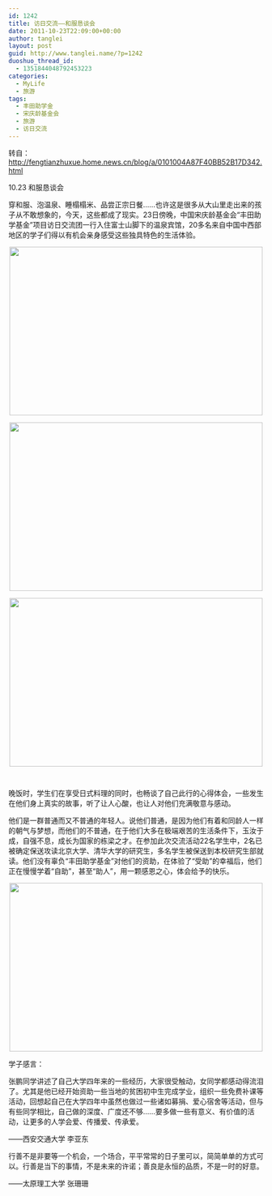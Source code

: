 ```yaml
---
id: 1242
title: 访日交流——和服恳谈会
date: 2011-10-23T22:09:00+00:00
author: tanglei
layout: post
guid: http://www.tanglei.name/?p=1242
duoshuo_thread_id:
  - 1351844048792453223
categories:
  - MyLife
  - 旅游
tags:
  - 丰田助学金
  - 宋庆龄基金会
  - 旅游
  - 访日交流
---
```

转自：http://fengtianzhuxue.home.news.cn/blog/a/0101004A87F40BB52B17D342.html

10.23 和服恳谈会
  
穿和服、泡温泉、睡榻榻米、品尝正宗日餐……也许这是很多从大山里走出来的孩子从不敢想象的，今天，这些都成了现实。23日傍晚，中国宋庆龄基金会“丰田助学基金”项目访日交流团一行入住富士山脚下的温泉宾馆，20多名来自中国中西部地区的学子们得以有机会亲身感受这些独具特色的生活体验。

<p style="text-indent: 0px;" align="center">
  <a href="http://misc.home.news.cn/public/images/original/00/40/AA/30/30.jpg" target="_blank"><img style="width: 500px; height: 333px;" src="http://misc.home.news.cn/public/images/original/00/40/AA/30/30.jpg" alt=""  /></a>
</p>

<p style="text-indent: 0px;" align="center">
  <a href="http://misc.home.news.cn/public/images/original/00/40/AA/31/31.jpg" target="_blank"><img style="width: 500px; height: 333px;" src="http://misc.home.news.cn/public/images/original/00/40/AA/31/31.jpg" alt=""  /></a>
</p>

<p style="text-indent: 0px;" align="center">
  <a href="http://misc.home.news.cn/public/images/original/00/40/AA/32/32.jpg" target="_blank"><img style="width: 500px; height: 333px;" src="http://misc.home.news.cn/public/images/original/00/40/AA/32/32.jpg" alt=""  /></a>
</p>

<p style="text-indent: 0px;" align="center">
  <a href="http://misc.home.news.cn/public/images/original/00/40/AA/33/33.jpg" target="_blank"><img src="http://misc.home.news.cn/public/images/original/00/40/AA/33/33.jpg" alt="" border="0" /></a>
</p>

<p style="text-indent: 0px;" align="center">
  <a href="http://misc.home.news.cn/public/images/original/00/40/AA/34/34.jpg" target="_blank"><img src="http://misc.home.news.cn/public/images/original/00/40/AA/34/34.jpg" alt="" border="0" /></a>
</p>

晚饭时，学生们在享受日式料理的同时，也畅谈了自己此行的心得体会，一些发生在他们身上真实的故事，听了让人心酸，也让人对他们充满敬意与感动。

他们是一群普通而又不普通的年轻人。说他们普通，是因为他们有着和同龄人一样的朝气与梦想，而他们的不普通，在于他们大多在极端艰苦的生活条件下，玉汝于成，自强不息，成长为国家的栋梁之才。在参加此次交流活动22名学生中，2名已被确定保送攻读北京大学、清华大学的研究生，多名学生被保送到本校研究生部就读。他们没有辜负“丰田助学基金”对他们的资助，在体验了“受助”的幸福后，他们正在慢慢学着“自助”，甚至“助人”，用一颗感恩之心，体会给予的快乐。

<p style="text-indent: 0px;" align="center">
  <a href="http://misc.home.news.cn/public/images/original/00/40/AA/35/35.jpg" target="_blank"><img style="width: 500px; height: 333px;" src="http://misc.home.news.cn/public/images/original/00/40/AA/35/35.jpg" alt=""  /></a>
</p>

学子感言：

张鹏同学讲述了自己大学四年来的一些经历，大家很受触动，女同学都感动得流泪了。尤其是他已经开始资助一些当地的贫困初中生完成学业，组织一些免费补课等活动，回想起自己在大学四年中虽然也做过一些诸如募捐、爱心宿舍等活动，但与有些同学相比，自己做的深度、广度还不够……要多做一些有意义、有价值的活动，让更多的人学会爱、传播爱、传承爱。

——西安交通大学 李亚东
  
行善不是非要等一个机会，一个场合，平平常常的日子里可以，简简单单的方式可以。行善是当下的事情，不是未来的许诺；善良是永恒的品质，不是一时的好意。

——太原理工大学 张珊珊
